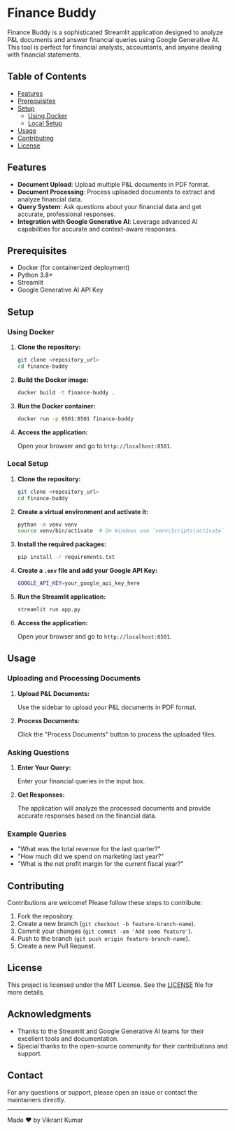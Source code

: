 # Finance Buddy

Finance Buddy is a sophisticated Streamlit application designed to analyze P&L documents and answer financial queries using Google Generative AI. This tool is perfect for financial analysts, accountants, and anyone dealing with financial statements.

## Table of Contents

- [Features](#features)
- [Prerequisites](#prerequisites)
- [Setup](#setup)
  - [Using Docker](#using-docker)
  - [Local Setup](#local-setup)
- [Usage](#usage)
- [Contributing](#contributing)
- [License](#license)

## Features

- **Document Upload**: Upload multiple P&L documents in PDF format.
- **Document Processing**: Process uploaded documents to extract and analyze financial data.
- **Query System**: Ask questions about your financial data and get accurate, professional responses.
- **Integration with Google Generative AI**: Leverage advanced AI capabilities for accurate and context-aware responses.

## Prerequisites

- Docker (for containerized deployment)
- Python 3.8+
- Streamlit
- Google Generative AI API Key

## Setup

### Using Docker

1. **Clone the repository:**

    ```sh
    git clone <repository_url>
    cd finance-buddy
    ```

2. **Build the Docker image:**

    ```sh
    docker build -t finance-buddy .
    ```

3. **Run the Docker container:**

    ```sh
    docker run -p 8501:8501 finance-buddy
    ```

4. **Access the application:**

    Open your browser and go to `http://localhost:8501`.

### Local Setup

1. **Clone the repository:**

    ```sh
    git clone <repository_url>
    cd finance-buddy
    ```

2. **Create a virtual environment and activate it:**

    ```sh
    python -m venv venv
    source venv/bin/activate  # On Windows use `venv\Scripts\activate`
    ```

3. **Install the required packages:**

    ```sh
    pip install -r requirements.txt
    ```

4. **Create a `.env` file and add your Google API Key:**

    ```sh
    GOOGLE_API_KEY=your_google_api_key_here
    ```

5. **Run the Streamlit application:**

    ```sh
    streamlit run app.py
    ```

6. **Access the application:**

    Open your browser and go to `http://localhost:8501`.

## Usage

### Uploading and Processing Documents

1. **Upload P&L Documents:**

    Use the sidebar to upload your P&L documents in PDF format.

2. **Process Documents:**

    Click the "Process Documents" button to process the uploaded files.

### Asking Questions

1. **Enter Your Query:**

    Enter your financial queries in the input box.

2. **Get Responses:**

    The application will analyze the processed documents and provide accurate responses based on the financial data.

### Example Queries

- "What was the total revenue for the last quarter?"
- "How much did we spend on marketing last year?"
- "What is the net profit margin for the current fiscal year?"

## Contributing

Contributions are welcome! Please follow these steps to contribute:

1. Fork the repository.
2. Create a new branch (`git checkout -b feature-branch-name`).
3. Commit your changes (`git commit -am 'Add some feature'`).
4. Push to the branch (`git push origin feature-branch-name`).
5. Create a new Pull Request.

## License

This project is licensed under the MIT License. See the [LICENSE](LICENSE) file for more details.

## Acknowledgments

- Thanks to the Streamlit and Google Generative AI teams for their excellent tools and documentation.
- Special thanks to the open-source community for their contributions and support.

## Contact

For any questions or support, please open an issue or contact the maintainers directly.

---

Made ❤️ by Vikrant Kumar
